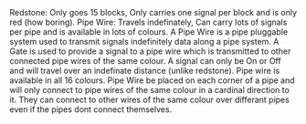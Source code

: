 <lore>
Redstone: Only goes 15 blocks, Only carries one signal per block and is only red (how boring).
Pipe Wire: Travels indefinately, Can carry lots of signals per pipe and is available in lots of colours. 
</lore>
<no_lore>
A Pipe Wire is a pipe pluggable system used to transmit signals indefinitely data along a pipe system.
</no_lore>

<recipes stack="buildcrafttransport:wire"/>

<chapter name="Wire Mechanics"/>
A Gate is used to provide a signal to a pipe wire which is transmitted to other connected pipe wires of the same colour.
A signal can only be On or Off and will travel over an indefinate distance (unlike redstone).
Pipe wire is available in all 16 colours.

<chapter name="Wire Placement"/>
Pipe Wire be placed on each corner of a pipe and will only connect to pipe wires of the same colour in a cardinal direction to it.
They can connect to other wires of the same colour over differant pipes even if the pipes dont connect themselves.

<usages stack="buildcrafttransport:wire"/>